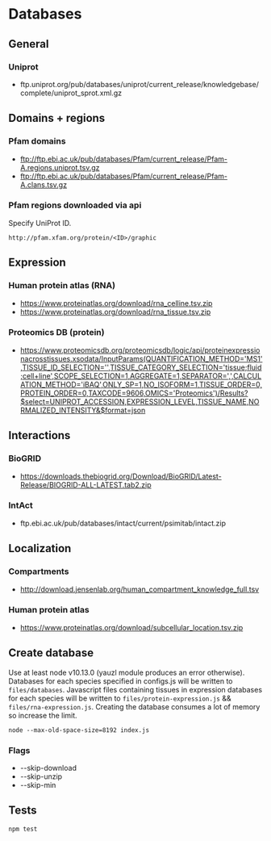 # Databases

## General

### Uniprot
* ftp.uniprot.org/pub/databases/uniprot/current_release/knowledgebase/complete/uniprot_sprot.xml.gz

## Domains + regions

### Pfam domains
* ftp://ftp.ebi.ac.uk/pub/databases/Pfam/current_release/Pfam-A.regions.uniprot.tsv.gz
* ftp://ftp.ebi.ac.uk/pub/databases/Pfam/current_release/Pfam-A.clans.tsv.gz

### Pfam regions downloaded via api
Specify UniProt ID.

```
http://pfam.xfam.org/protein/<ID>/graphic
```

## Expression

### Human protein atlas (RNA)
* https://www.proteinatlas.org/download/rna_celline.tsv.zip
* https://www.proteinatlas.org/download/rna_tissue.tsv.zip

### Proteomics DB (protein)
* https://www.proteomicsdb.org/proteomicsdb/logic/api/proteinexpressionacrosstissues.xsodata/InputParams(QUANTIFICATION_METHOD='MS1',TISSUE_ID_SELECTION='',TISSUE_CATEGORY_SELECTION='tissue;fluid;cell+line',SCOPE_SELECTION=1,AGGREGATE=1,SEPARATOR=',',CALCULATION_METHOD='iBAQ',ONLY_SP=1,NO_ISOFORM=1,TISSUE_ORDER=0,PROTEIN_ORDER=0,TAXCODE=9606,OMICS='Proteomics')/Results?$select=UNIPROT_ACCESSION,EXPRESSION_LEVEL,TISSUE_NAME,NORMALIZED_INTENSITY&$format=json

## Interactions

### BioGRID
* https://downloads.thebiogrid.org/Download/BioGRID/Latest-Release/BIOGRID-ALL-LATEST.tab2.zip

### IntAct
* ftp.ebi.ac.uk/pub/databases/intact/current/psimitab/intact.zip

## Localization

### Compartments
* http://download.jensenlab.org/human_compartment_knowledge_full.tsv

### Human protein atlas
* https://www.proteinatlas.org/download/subcellular_location.tsv.zip

## Create database

Use at least node v10.13.0 (yauzl module produces an error otherwise).
Databases for each species specified in configs.js will be written to `files/databases`. Javascript files containing tissues in expression databases for each species will be written to `files/protein-expression.js` && `files/rna-expression.js`. Creating the database consumes a lot of memory so increase the limit. 

```
node --max-old-space-size=8192 index.js
```

### Flags

* --skip-download
* --skip-unzip
* --skip-min

## Tests

```
npm test
```
